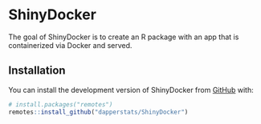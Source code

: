 
# ShinyDocker

<!-- badges: start -->
<!-- badges: end -->

The goal of ShinyDocker is to create an R package with an app that is containerized via Docker and served.

## Installation

You can install the development version of ShinyDocker from [GitHub](https://github.com/) with:

``` r
# install.packages("remotes")
remotes::install_github("dapperstats/ShinyDocker")
```


